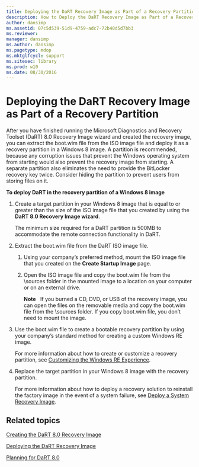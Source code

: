 ```yaml
---
title: Deploying the DaRT Recovery Image as Part of a Recovery Partition
description: How to Deploy the DaRT Recovery Image as Part of a Recovery Partition
author: dansimp
ms.assetid: 07c5d539-51d9-4759-adc7-72b40d5d7bb3
ms.reviewer: 
manager: dansimp
ms.author: dansimp
ms.pagetype: mdop
ms.mktglfcycl: support
ms.sitesec: library
ms.prod: w10
ms.date: 08/30/2016
---
```



# Deploying the DaRT Recovery Image as Part of a Recovery Partition


After you have finished running the Microsoft Diagnostics and Recovery Toolset (DaRT) 8.0 Recovery Image wizard and created the recovery image, you can extract the boot.wim file from the ISO image file and deploy it as a recovery partition in a Windows 8 image. A partition is recommended, because any corruption issues that prevent the Windows operating system from starting would also prevent the recovery image from starting. A separate partition also eliminates the need to provide the BitLocker recovery key twice. Consider hiding the partition to prevent users from storing files on it.

**To deploy DaRT in the recovery partition of a Windows 8 image**

1.  Create a target partition in your Windows 8 image that is equal to or greater than the size of the ISO image file that you created by using the **DaRT 8.0 Recovery Image wizard**.

    The minimum size required for a DaRT partition is 500MB to accommodate the remote connection functionality in DaRT.

2.  Extract the boot.wim file from the DaRT ISO image file.

    1.  Using your company’s preferred method, mount the ISO image file that you created on the **Create Startup Image** page.

    2.  Open the ISO image file and copy the boot.wim file from the \\sources folder in the mounted image to a location on your computer or on an external drive.

        **Note**  
        If you burned a CD, DVD, or USB of the recovery image, you can open the files on the removable media and copy the boot.wim file from the \\sources folder. If you copy boot.wim file, you don’t need to mount the image.

         

3.  Use the boot.wim file to create a bootable recovery partition by using your company’s standard method for creating a custom Windows RE image.

    For more information about how to create or customize a recovery partition, see [Customizing the Windows RE Experience](https://go.microsoft.com/fwlink/?LinkId=214222).

4.  Replace the target partition in your Windows 8 image with the recovery partition.

    For more information about how to deploy a recovery solution to reinstall the factory image in the event of a system failure, see [Deploy a System Recovery Image](https://go.microsoft.com/fwlink/?LinkId=214221).

## Related topics


[Creating the DaRT 8.0 Recovery Image](creating-the-dart-80-recovery-image-dart-8.md)

[Deploying the DaRT Recovery Image](deploying-the-dart-recovery-image-dart-8.md)

[Planning for DaRT 8.0](planning-for-dart-80-dart-8.md)

 

 





